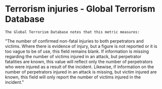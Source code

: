# Terrorism injuries - Global Terrorism Database

	The Global Terrorism Database notes that this metric measures:
"The number of confirmed non-fatal injuries to both perpetrators
and victims.
Where there is evidence of injury, but a figure is not reported or it is too vague to
be of use, this field remains blank. If information is missing regarding the number of
victims injured in an attack, but perpetrator fatalities are known, this value will reflect
only the number of perpetrators who were injured as a result of the incident. Likewise, if
information on the number of perpetrators injured in an attack is missing, but victim
injured are known, this field will only report the number of victims injured in the
incident."

